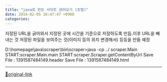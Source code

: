 ```yaml
---
title: "java로 만든 사이트 긁어오기 (초벌)"
date: 2014-02-05 16:47:47 +0900
categories: 
---
```

  

지정된 URL을 긁어와서 지정된 곳에 시간을 기준으로 저장하도록 만듬.이후 URL을 빼내는 것
저장된 파일을 보여주는 것(이미지 등의 위치 변경해서)
등등을 만들 예정
  
  

D:\homepage\java\scraper\bin\scraper&gt;java -cp ../ scraper.Main
START:scraper.Main.main
START:scraper.Scraper.getContentByUrl
Save File : 1391587484149.header
Save File : 1391587484149.html


  






***
[🔗original-link](http://www.mins01.com/mh/tech/read/860)